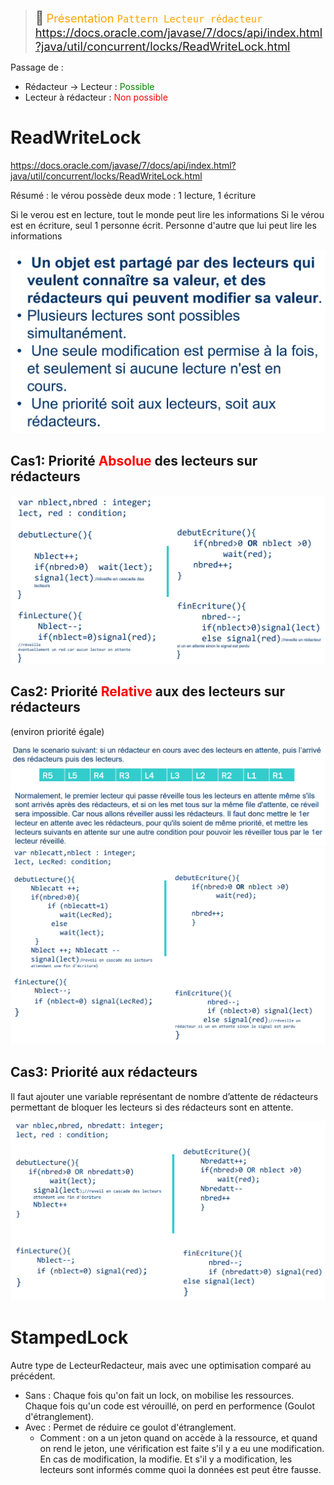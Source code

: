 > <span style="font-size: 1.5em">📖</span> <span style="color: orange; font-size: 1.3em;">Présentation `Pattern Lecteur rédacteur`
> https://docs.oracle.com/javase/7/docs/api/index.html?java/util/concurrent/locks/ReadWriteLock.html
> </span>


Passage de :
- Rédacteur -> Lecteur : <span style="color: green">Possible</span> 
- Lecteur à rédacteur : <span style="color: red">Non possible</span> 

#  ReadWriteLock
https://docs.oracle.com/javase/7/docs/api/index.html?java/util/concurrent/locks/ReadWriteLock.html


Résumé : le vérou possède deux mode : 1 lecture, 1 écriture

Si le verou est en lecture, tout le monde peut lire les informations
Si le vérou est en écriture, seul 1 personne écrit. Personne d'autre que lui peut lire les informations


![](Screen/image.png.png)


## Cas1: Priorité <span style="color: red">Absolue</span> des lecteurs sur rédacteurs
![](Screen/2022-11-03-14-41-27.png)

##  Cas2: Priorité <span style="color: red">Relative</span> aux des lecteurs sur rédacteurs
(environ priorité égale)

![](Screen/2022-11-03-14-47-11.png)
![](Screen/2022-11-03-14-48-45.png)

## Cas3: Priorité aux rédacteurs

Il faut ajouter une variable représentant de nombre d’attente de rédacteurs permettant de bloquer les lecteurs si des rédacteurs sont en attente.

![](Screen/2022-11-03-14-57-47.png)

# StampedLock

Autre type de LecteurRedacteur, mais avec une optimisation comparé au précédent.

- Sans : Chaque fois qu'on fait un lock, on mobilise les ressources. Chaque fois qu'un code est vérouillé, on perd en performence (Goulot d'étranglement).
- Avec : Permet de réduire ce goulot d'étranglement.
  - Comment : on a un jeton quand on accède à la ressource, et quand on rend le jeton, une vérification est faite s'il y a eu une modification. En cas de modification, la modifie. Et s'il y a modification, les lecteurs sont informés comme quoi la données est peut être fausse.
